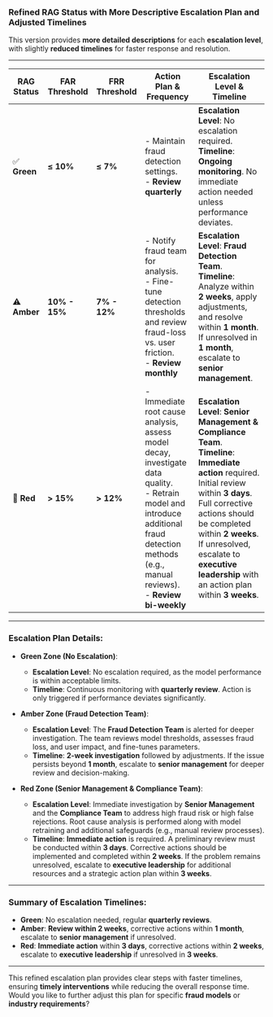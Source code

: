 ### **Refined RAG Status with More Descriptive Escalation Plan and Adjusted Timelines**

This version provides **more detailed descriptions** for each **escalation level**, with slightly **reduced timelines** for faster response and resolution.

---

| **RAG Status** | **FAR Threshold** | **FRR Threshold** | **Action Plan & Frequency** | **Escalation Level & Timeline** |
|----------------|-------------------|-------------------|----------------------------|--------------------------------|
| ✅ **Green**   | **≤ 10%**          | **≤ 7%**          | - Maintain fraud detection settings. <br> - **Review quarterly** | **Escalation Level**: No escalation required. <br> **Timeline**: **Ongoing monitoring**. No immediate action needed unless performance deviates. |
| ⚠️ **Amber**  | **10% - 15%**      | **7% - 12%**      | - Notify fraud team for analysis. <br> - Fine-tune detection thresholds and review fraud-loss vs. user friction. <br> - **Review monthly** | **Escalation Level**: **Fraud Detection Team**. <br> **Timeline**: Analyze within **2 weeks**, apply adjustments, and resolve within **1 month**. If unresolved in **1 month**, escalate to **senior management**. |
| 🔴 **Red**     | **> 15%**          | **> 12%**          | - Immediate root cause analysis, assess model decay, investigate data quality. <br> - Retrain model and introduce additional fraud detection methods (e.g., manual reviews). <br> - **Review bi-weekly** | **Escalation Level**: **Senior Management & Compliance Team**. <br> **Timeline**: **Immediate action** required. Initial review within **3 days**. Full corrective actions should be completed within **2 weeks**. If unresolved, escalate to **executive leadership** with an action plan within **3 weeks**. |

---

### **Escalation Plan Details:**

- **Green Zone (No Escalation)**:
   - **Escalation Level**: No escalation required, as the model performance is within acceptable limits.
   - **Timeline**: Continuous monitoring with **quarterly review**. Action is only triggered if performance deviates significantly.

- **Amber Zone (Fraud Detection Team)**:
   - **Escalation Level**: The **Fraud Detection Team** is alerted for deeper investigation. The team reviews model thresholds, assesses fraud loss, and user impact, and fine-tunes parameters.
   - **Timeline**: **2-week investigation** followed by adjustments. If the issue persists beyond **1 month**, escalate to **senior management** for deeper review and decision-making.

- **Red Zone (Senior Management & Compliance Team)**:
   - **Escalation Level**: Immediate investigation by **Senior Management** and the **Compliance Team** to address high fraud risk or high false rejections. Root cause analysis is performed along with model retraining and additional safeguards (e.g., manual review processes).
   - **Timeline**: **Immediate action** is required. A preliminary review must be conducted within **3 days**. Corrective actions should be implemented and completed within **2 weeks**. If the problem remains unresolved, escalate to **executive leadership** for additional resources and a strategic action plan within **3 weeks**.

---

### **Summary of Escalation Timelines:**
- **Green**: No escalation needed, regular **quarterly reviews**.
- **Amber**: **Review within 2 weeks**, corrective actions within **1 month**, escalate to **senior management** if unresolved.
- **Red**: **Immediate action** within **3 days**, corrective actions within **2 weeks**, escalate to **executive leadership** if unresolved in **3 weeks**.

---

This refined escalation plan provides clear steps with faster timelines, ensuring **timely interventions** while reducing the overall response time. Would you like to further adjust this plan for specific **fraud models** or **industry requirements**?
